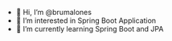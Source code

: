 - 👋 Hi, I’m @brumalones
- 👀 I’m interested in Spring Boot Application
- 🌱 I’m currently learning Spring Boot and JPA

<!---
brumalones/brumalones is a ✨ special ✨ repository because its `README.md` (this file) appears on your GitHub profile.
You can click the Preview link to take a look at your changes.
--->
